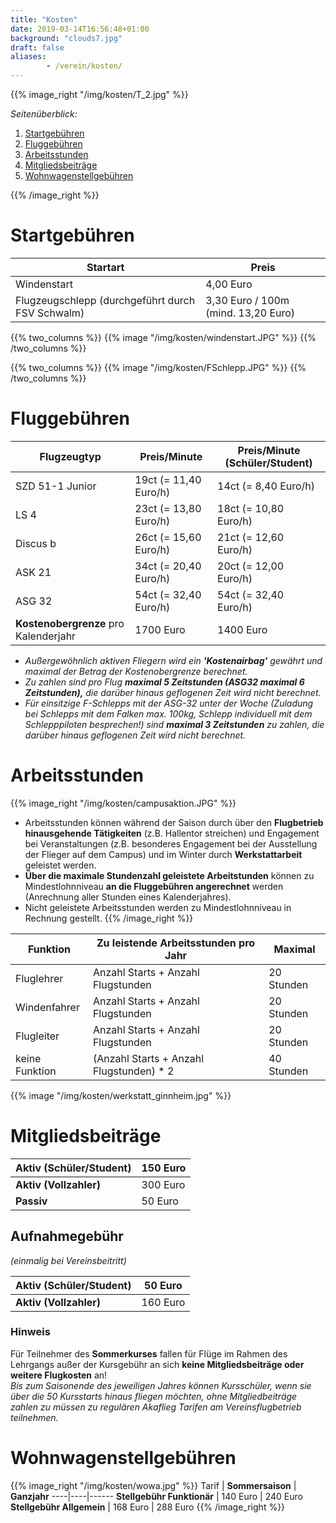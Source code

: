 ```yaml
---
title: "Kosten"
date: 2019-03-14T16:56:48+01:00
background: "clouds7.jpg"
draft: false
aliases:
        - /verein/kosten/
---
```

{{% image_right "/img/kosten/T_2.jpg" %}}

*Seitenüberblick:*

1. [Startgebühren](#Startgebuehren)
2. [Fluggebühren](#Fluggebuehren)
3. [Arbeitsstunden](#Arbeitsstunden)
4. [Mitgliedsbeiträge](#Mitgliedsbeitraege)
5. [Wohnwagenstellgebühren](#Wohnwagenstellgebuehren)

{{% /image_right %}}

<a name="Startgebuehren"> </a>

# Startgebühren

**Startart** | **Preis**
----|----
Windenstart | 4,00 Euro
Flugzeugschlepp (durchgeführt durch FSV Schwalm) | 3,30 Euro / 100m (mind. 13,20 Euro)

<div class="row">
{{% two_columns %}}
{{% image "/img/kosten/windenstart.JPG" %}}
{{% /two_columns %}}

{{% two_columns %}}
{{% image "/img/kosten/FSchlepp.JPG" %}}
{{% /two_columns %}}
</div>

<a name="Fluggebuehren"> </a>

# Fluggebühren
**Flugzeugtyp** | **Preis/Minute** | **Preis/Minute (Schüler/Student)**
----|----|----
SZD 51-1 Junior | 19ct (= 11,40 Euro/h) | 14ct (= 8,40 Euro/h)
LS 4 | 23ct (= 13,80 Euro/h) | 18ct (= 10,80 Euro/h)
Discus b | 26ct (= 15,60 Euro/h) | 21ct (= 12,60 Euro/h)
ASK 21 | 34ct (= 20,40 Euro/h) | 20ct (= 12,00 Euro/h)
ASG 32| 54ct (= 32,40 Euro/h) | 54ct (= 32,40 Euro/h)
**Kostenobergrenze** pro Kalenderjahr | 1700 Euro | 1400 Euro
+ *Außergewöhnlich aktiven Fliegern wird ein* ***'Kostenairbag'*** *gewährt und maximal der Betrag der Kostenobergrenze berechnet.*
+ *Zu zahlen sind pro Flug* ***maximal 5 Zeitstunden (ASG32 maximal 6 Zeitstunden),*** *die darüber hinaus geflogenen Zeit wird nicht berechnet.*
+ *Für einsitzige F-Schlepps mit der ASG-32 unter der Woche (Zuladung bei Schlepps mit dem Falken max. 100kg, Schlepp individuell mit dem Schlepppiloten besprechen!) sind* ***maximal 3 Zeitstunden*** *zu zahlen, die darüber hinaus geflogenen Zeit wird nicht berechnet.*

<a name="Arbeitsstunden"> </a>

# Arbeitsstunden
{{% image_right "/img/kosten/campusaktion.JPG" %}}
+ Arbeitsstunden können während der Saison durch über den **Flugbetrieb hinausgehende Tätigkeiten** (z.B. Hallentor streichen) und Engagement bei Veranstaltungen (z.B. besonderes Engagement bei der Ausstellung der Flieger auf dem Campus) und im Winter durch **Werkstattarbeit** geleistet werden.
+ **Über die maximale Stundenzahl geleistete Arbeitstunden** können zu Mindestlohnniveau **an die Fluggebühren angerechnet** werden (Anrechnung aller Stunden eines Kalenderjahres).
+ Nicht geleistete Arbeitsstunden werden zu Mindestlohnniveau in Rechnung gestellt.
{{% /image_right %}}

**Funktion** | **Zu leistende Arbeitsstunden pro Jahr** | **Maximal**
----|----|----
Fluglehrer | Anzahl Starts + Anzahl Flugstunden | 20 Stunden
Windenfahrer | Anzahl Starts + Anzahl Flugstunden | 20 Stunden
Flugleiter | Anzahl Starts + Anzahl Flugstunden | 20 Stunden
keine Funktion | (Anzahl Starts + Anzahl Flugstunden) * 2 | 40 Stunden

{{% image "/img/kosten/werkstatt_ginnheim.jpg" %}}

<a name="Mitgliedsbeitraege"> </a>

# Mitgliedsbeiträge
**Aktiv (Schüler/Student)** | 150 Euro
----|----
**Aktiv (Vollzahler)** | 300 Euro
**Passiv** | 50 Euro

## Aufnahmegebühr
*(einmalig bei Vereinsbeitritt)*

**Aktiv (Schüler/Student)** | 50 Euro
----|----
**Aktiv (Vollzahler)** | 160 Euro

### Hinweis
Für Teilnehmer des **Sommerkurses** fallen für Flüge im Rahmen des Lehrgangs außer der Kursgebühr an sich **keine Mitgliedsbeiträge oder weitere Flugkosten** an!
<br/>*Bis zum Saisonende des jeweiligen Jahres können Kursschüler, wenn sie über die 50 Kursstarts hinaus fliegen möchten, ohne Mitgliedbeiträge zahlen zu müssen zu regulären Akaflieg Tarifen am Vereinsflugbetrieb teilnehmen.*

<a name="Wohnwagenstellgebuehren"> </a>

# Wohnwagenstellgebühren
{{% image_right "/img/kosten/wowa.jpg" %}}
Tarif | **Sommersaison** | **Ganzjahr**
----|----|------
**Stellgebühr Funktionär** | 140 Euro | 240 Euro
**Stellgebühr Allgemein** | 168 Euro | 288 Euro
{{% /image_right %}}
